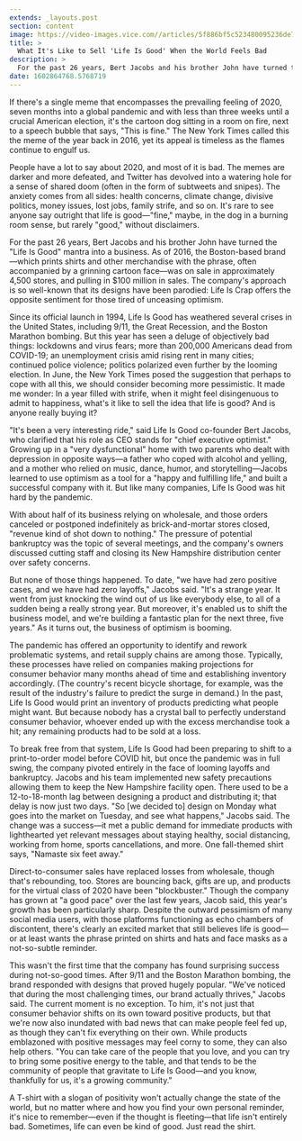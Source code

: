 ```yaml
--- 
extends: _layouts.post 
section: content 
image: https://video-images.vice.com//articles/5f886bf5c523480095236de7/lede/1602777332065-life-is-good-quarantini-themed-shirt.jpeg?image-resize-opts=Y3JvcD0xeHc6MXhoO2NlbnRlcixjZW50ZXImcmVzaXplPTEyMDA6KiZyZXNpemU9MTIwMDoq 
title: > 
  What It's Like to Sell 'Life Is Good' When the World Feels Bad 
description: > 
  For the past 26 years, Bert Jacobs and his brother John have turned the "Life Is Good" mantra into a business.Since its official launch in 1994, Life Is Good has weathered several crises in the United States, including 9/11, the Great Recession, and the Boston Marathon bombing.It made me wonder: In a year filled with strife, when it might feel disingenuous to admit to happiness, what's it like to sell the idea that life is good?"It's been a very interesting ride," said Life Is Good co-founder Bert Jacobs, who clarified that his role as CEO stands for "chief executive optimist."In the past, Life Is Good would print an inventory of products predicting what people might want. 
date: 1602864768.5768719 
--- 
```

If there's a single meme that encompasses the prevailing feeling of 2020, seven months into a global pandemic and with less than three weeks until a crucial American election, it's the cartoon dog sitting in a room on fire, next to a speech bubble that says, "This is fine." The New York Times called this the meme of the year back in 2016, yet its appeal is timeless as the flames continue to engulf us.

People have a lot to say about 2020, and most of it is bad. The memes are darker and more defeated, and Twitter has devolved into a watering hole for a sense of shared doom (often in the form of subtweets and snipes). The anxiety comes from all sides: health concerns, climate change, divisive politics, money issues, lost jobs, family strife, and so on. It's rare to see anyone say outright that life is good—"fine," maybe, in the dog in a burning room sense, but rarely "good," without disclaimers.

For the past 26 years, Bert Jacobs and his brother John have turned the "Life Is Good" mantra into a business. As of 2016, the Boston-based brand—which prints shirts and other merchandise with the phrase, often accompanied by a grinning cartoon face—was on sale in approximately 4,500 stores, and pulling in $100 million in sales. The company's approach is so well-known that its designs have been parodied: Life Is Crap offers the opposite sentiment for those tired of unceasing optimism.

Since its official launch in 1994, Life Is Good has weathered several crises in the United States, including 9/11, the Great Recession, and the Boston Marathon bombing. But this year has seen a deluge of objectively bad things: lockdowns and virus fears; more than 200,000 Americans dead from COVID-19; an unemployment crisis amid rising rent in many cities; continued police violence; politics polarized even further by the looming election. In June, the New York Times posed the suggestion that perhaps to cope with all this, we should consider becoming more pessimistic. It made me wonder: In a year filled with strife, when it might feel disingenuous to admit to happiness, what's it like to sell the idea that life is good? And is anyone really buying it?

"It's been a very interesting ride," said Life Is Good co-founder Bert Jacobs, who clarified that his role as CEO stands for "chief executive optimist." Growing up in a "very dysfunctional" home with two parents who dealt with depression in opposite ways—a father who coped with alcohol and yelling, and a mother who relied on music, dance, humor, and storytelling—Jacobs learned to use optimism as a tool for a "happy and fulfilling life," and built a successful company with it. But like many companies, Life Is Good was hit hard by the pandemic.

With about half of its business relying on wholesale, and those orders canceled or postponed indefinitely as brick-and-mortar stores closed, "revenue kind of shot down to nothing." The pressure of potential bankruptcy was the topic of several meetings, and the company's owners discussed cutting staff and closing its New Hampshire distribution center over safety concerns.

But none of those things happened. To date, "we have had zero positive cases, and we have had zero layoffs," Jacobs said. "It's a strange year. It went from just knocking the wind out of us like everybody else, to all of a sudden being a really strong year. But moreover, it's enabled us to shift the business model, and we're building a fantastic plan for the next three, five years." As it turns out, the business of optimism is booming.

The pandemic has offered an opportunity to identify and rework problematic systems, and retail supply chains are among those. Typically, these processes have relied on companies making projections for consumer behavior many months ahead of time and establishing inventory accordingly. (The country's recent bicycle shortage, for example, was the result of the industry's failure to predict the surge in demand.) In the past, Life Is Good would print an inventory of products predicting what people might want. But because nobody has a crystal ball to perfectly understand consumer behavior, whoever ended up with the excess merchandise took a hit; any remaining products had to be sold at a loss.

To break free from that system, Life Is Good had been preparing to shift to a print-to-order model before COVID hit, but once the pandemic was in full swing, the company pivoted entirely in the face of looming layoffs and bankruptcy. Jacobs and his team implemented new safety precautions allowing them to keep the New Hampshire facility open. There used to be a 12-to-18-month lag between designing a product and distributing it; that delay is now just two days. "So [we decided to] design on Monday what goes into the market on Tuesday, and see what happens," Jacobs said. The change was a success—it met a public demand for immediate products with lighthearted yet relevant messages about staying healthy, social distancing, working from home, sports cancellations, and more. One fall-themed shirt says, "Namaste six feet away."

Direct-to-consumer sales have replaced losses from wholesale, though that's rebounding, too. Stores are bouncing back, gifts are up, and products for the virtual class of 2020 have been "blockbuster." Though the company has grown at "a good pace" over the last few years, Jacob said, this year's growth has been particularly sharp. Despite the outward pessimism of many social media users, with those platforms functioning as echo chambers of discontent, there's clearly an excited market that still believes life is good—or at least wants the phrase printed on shirts and hats and face masks as a not-so-subtle reminder.

This wasn't the first time that the company has found surprising success during not-so-good times. After 9/11 and the Boston Marathon bombing, the brand responded with designs that proved hugely popular. "We've noticed that during the most challenging times, our brand actually thrives," Jacobs said. The current moment is no exception. To him, it's not just that consumer behavior shifts on its own toward positive products, but that we're now also inundated with bad news that can make people feel fed up, as though they can't fix everything on their own. While products emblazoned with positive messages may feel corny to some, they can also help others. "You can take care of the people that you love, and you can try to bring some positive energy to the table, and that tends to be the community of people that gravitate to Life Is Good—and you know, thankfully for us, it's a growing community."

A T-shirt with a slogan of positivity won't actually change the state of the world, but no matter where and how you find your own personal reminder, it's nice to remember—even if the thought is fleeting—that life isn't entirely bad. Sometimes, life can even be kind of good. Just read the shirt.